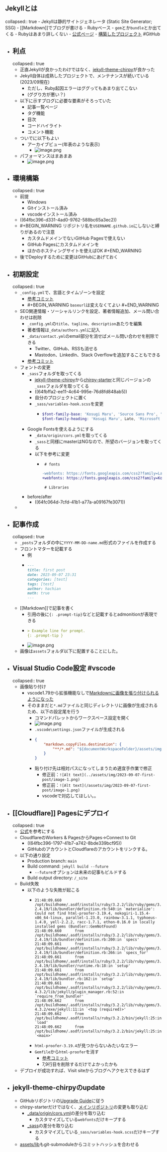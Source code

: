 ## Jekyllとは
collapsed:: true
	- Jekyllは静的サイトジェネレータ (Static Site Generator; SSG)
		- [[Markdown]]でブログが書ける
		- Rubyベース
			- `gem`とか`bundle`とか出てくる
			- Rubyはあまり詳しくない
		- [公式ページ](http://jekyllrb-ja.github.io/)
		- [構築したプロジェクト](https://github.com/hachian/chirpy-blog) #GitHub
- ## 利点
  collapsed:: true
	- 正直Jekyllが良かったわけではなく、[jekyll-theme-chirpy](https://github.com/cotes2020/jekyll-theme-chirpy)が良かった
	- Jekyll自体は成熟したプロジェクトで、メンテナンスが続いている(2023/09現在)
		- ただし、Ruby起因エラーはググってもあまり出てこない
		- (ググり方が悪い？)
	- 以下に示すブログに必要な要素がそろっていた
		- 記事一覧ページ
		- タグ機能
		- 目次
		- コードハイライト
		- コメント機能
	- ついでに以下もよい
		- アーカイブビュー(年表のような表示)
			- ![image.png](../assets/image_1694221933883_0.png)
	- パフォーマンスはまあまあ
		- ![image.png](../assets/image_1694222036633_0.png)
- ## 環境構築
  collapsed:: true
	- 前提
		- Windows
		- Gitインストール済み
		- vscodeインストール済み
	- ((64fbc396-d331-4ad0-9762-588bc65a3ec2))
	- #+BEGIN_WARNING
	  リポジトリ名を`USERNAME.github.io`にしないと縛りがあるので注意
	  * カスタムドメインでないGitHub Pagesで使えない
	  * GitHub Pagesにカスタムドメインを
	  * ほかのホスティングサイトを使えばOK
	  #+END_WARNING
	- 後でDeployするために変更はGitHubにあげておく
- ## 初期設定
  collapsed:: true
	- `_config.yml`で、言語とタイムゾーンを設定
		- [参考コミット](https://github.com/hachian/chirpy-blog/commit/e13faf47f0def21e7ab32a553b2646e166f03e43)
		- #+BEGIN_WARNING
		  `baseurl`は変えなくてよい
		  #+END_WARNING
	- SEO関連情報・ソーシャルリンクを設定、著者情報追加、メール問い合わせは削除
		- `_config.yml`の`title`、`tagline`、`description`あたりを編集
		- 著者情報は`_data/authors.yml`に記入
		- `_data/contact.yml`のemail部分を消せばメール問い合わせを削除できる
			- Twitter、GitHub、RSSも消せる
			- Mastodon、LinkedIn、Stack Overflowを追加することもできる
		- [参考コミット](https://github.com/hachian/chirpy-blog/commit/2b6479c66092ec4299c6fcbc767e7d083a683317)
	- フォントの変更
		- `_sass`フォルダを取ってくる
			- [jekyll-theme-chirpy](https://github.com/cotes2020/jekyll-theme-chirpy)から[chirpy-starter](https://github.com/cotes2020/chirpy-starter)と同じバージョンの`_sass`フォルダを取ってくる
			- ((64fbffa2-ee11-4c64-995e-76d8fd848ab5))
			- 自分のプロジェクトに置く
			- `_sass/variables-hook.scss`を変更
				- ```scss
				  $font-family-base: 'Kosugi Maru', 'Source Sans Pro', 'Microsoft Yahei', sans-serif;
				  $font-family-heading: 'Kosugi Maru', Lato, 'Microsoft Yahei', sans-serif;
				  ```
		- Google Fontsを使えるようにする
			- `_data/origin/cors.yml`を取ってくる
			- `_sass`と同様にmasterはNGなので、所望のバージョンを取ってくる
			- 以下を参考に変更
				- ```diff
				   # fonts
				  
				  -webfonts: https://fonts.googleapis.com/css2?family=Lato&family=Source+Sans+Pro:wght@400;600;700;900&display=swap
				  +webfonts: https://fonts.googleapis.com/css2?family=Kosugi+Maru&family=Lato&family=Source+Sans+Pro:wght@400;600;700;900&display=swap
				   
				   # Libraries
				  ```
		- before/after
			- ((64fc064d-7cfd-41b1-a77a-a09167fe3071))
	-
- ## 記事作成
  collapsed:: true
	- `_posts`フォルダの中に`YYYY-MM-DD-name.md`形式のファイルを作成する
	- フロントマターを記載する
		- 例
		- ```md
		  ---
		  title: first post
		  date: 2023-09-07 23:31
		  categories: [test]
		  tags: [test]
		  author: hachian
		  math: true
		  ---
		  ```
	- [[Markdown]]で記事を書く
		- 引用の後に`{: .prompt-tip}`などと記載するとadmonitionが表現できる
		- ```md
		  > Example line for prompt.
		  {: .prompt-tip }
		  ```
		- ![image.png](../assets/image_1694232584179_0.png)
	- 画像は`assets`フォルダ以下に配置することにした。
- ## Visual Studio Code設定 #vscode
  collapsed:: true
	- 画像貼り付け
		- vscode1.79から拡張機能なしで[Markdownに画像を張り付けられるようになった](https://code.visualstudio.com/updates/v1_79#_copy-external-media-files-into-workspace-on-drop-or-paste-for-markdown)
		- そのままだと`*.md`ファイルと同じディレクトリに画像が生成されるため、以下の設定尾を行う
			- コマンドパレットからワークスペース設定を開く
			- ![image.png](../assets/image_1694232676747_0.png)
			- `.vscode\settings.json`ファイルが生成される
			- ```json
			  {
			      "markdown.copyFiles.destination": {
			          "**/*.md": "${documentWorkspaceFolder}/assets/img/${documentBaseName}/"
			      }
			  }
			  ```
			- 貼り付け先は相対パスになってしまうため適宜手作業で修正
				- 修正前：`![Alt text](../assets/img/2023-09-07-first-post/image-1.png)`
				- 修正前：`![Alt text](/assets/img/2023-09-07-first-post/image-1.png)`
				- vscodeで対応してほしい。。
- ## [[Cloudflare]] Pagesにデプロイ
  collapsed:: true
	- [公式](https://developers.cloudflare.com/pages/framework-guides/deploy-a-jekyll-site/)を参考にする
	- CloudflareのWorkers & PagesからPages→Connect to Git
		- ((64fbc396-1797-41b7-a742-8bde339bcf95))
		- GitHubのアカウントとCloudflareのアカウントをリンクする。
	- 以下の通り設定
		- Production branch: `main`
		- Build command: `jekyll build --future`
			- `--future`オプションは未来の記事もビルドする
		- Build output directory: `/_site`
	- Build失敗
		- 以下のような失敗が起こる
			- ```
			  21:48:09.660	/opt/buildhome/.asdf/installs/ruby/3.2.2/lib/ruby/gems/3.2.0/gems/bundler-2.4.19/lib/bundler/definition.rb:540:in `materialize': Could not find html-proofer-3.19.4, nokogiri-1.15.4-x86_64-linux, parallel-1.23.0, rainbow-3.1.1, typhoeus-1.4.0, yell-2.2.2, racc-1.7.1, ethon-0.16.0 in locally installed gems (Bundler::GemNotFound)
			  21:48:09.660		from /opt/buildhome/.asdf/installs/ruby/3.2.2/lib/ruby/gems/3.2.0/gems/bundler-2.4.19/lib/bundler/definition.rb:200:in `specs'
			  21:48:09.661		from /opt/buildhome/.asdf/installs/ruby/3.2.2/lib/ruby/gems/3.2.0/gems/bundler-2.4.19/lib/bundler/definition.rb:266:in `specs_for'
			  21:48:09.661		from /opt/buildhome/.asdf/installs/ruby/3.2.2/lib/ruby/gems/3.2.0/gems/bundler-2.4.19/lib/bundler/runtime.rb:18:in `setup'
			  21:48:09.661		from /opt/buildhome/.asdf/installs/ruby/3.2.2/lib/ruby/gems/3.2.0/gems/bundler-2.4.19/lib/bundler.rb:162:in `setup'
			  21:48:09.661		from /opt/buildhome/.asdf/installs/ruby/3.2.2/lib/ruby/gems/3.2.0/gems/jekyll-4.3.2/lib/jekyll/plugin_manager.rb:52:in `require_from_bundler'
			  21:48:09.662		from /opt/buildhome/.asdf/installs/ruby/3.2.2/lib/ruby/gems/3.2.0/gems/jekyll-4.3.2/exe/jekyll:11:in `<top (required)>'
			  21:48:09.662		from /opt/buildhome/.asdf/installs/ruby/3.2.2/bin/jekyll:25:in `load'
			  21:48:09.662		from /opt/buildhome/.asdf/installs/ruby/3.2.2/bin/jekyll:25:in `<main>'
			  ```
			- `html-proofer-3.19.4`が見つからないみたいなエラー
			- `Gemfile`から`html-proofer`を消す
				- [参考コミット](https://github.com/hachian/chirpy-blog/commit/46346d278baa52909e7cb698eced4d269ffc142f)
				- 7,9行目を削除するだけでよかったかも
	- デプロイが成功すれば、Visit siteからブログへアクセスできるはず
- ## jekyll-theme-chirpyのupdate
	- GitHubリポジトリの[Upgrade Guide](https://github.com/cotes2020/jekyll-theme-chirpy/wiki/Upgrade-Guide)に従う
	- chirpy-starterだけではなく、[メインリポジトリ](https://github.com/cotes2020/jekyll-theme-chirpy)の変更も取り込む
		- [_data/origin/cors.yml](https://github.com/cotes2020/jekyll-theme-chirpy/blob/master/_data/origin/cors.yml)の差分を取り込む
			- カスタマイズしている`webfonts`だけキープする
		- [_sass](https://github.com/cotes2020/jekyll-theme-chirpy/tree/master/_sass)の差分を取り込む
			- カスタマイズしている`_sass/variables-hook.scss`だけキープする
	- [assets/lib](https://github.com/cotes2020/chirpy-starter/tree/main/assets)もgit-submoduleからコミットハッシュを合わせる
